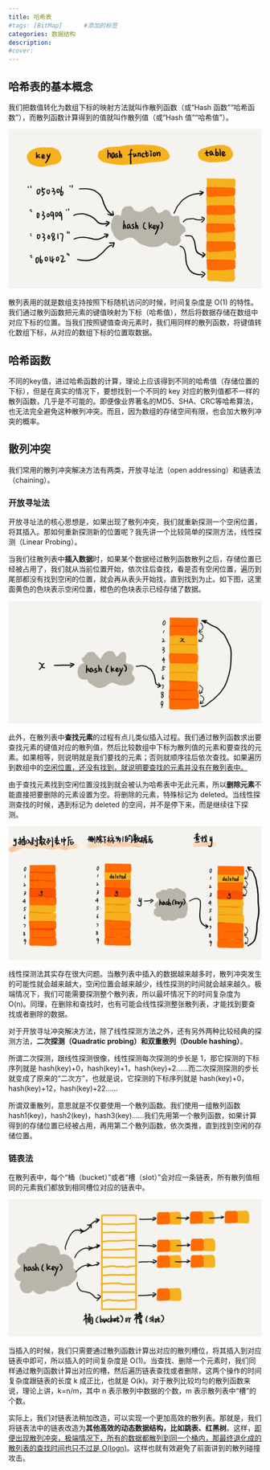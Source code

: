 ```yaml
---
title: 哈希表
#tags: [BitMap]      #添加的标签
categories: 数据结构
description: 
#cover: 
---
```




## 哈希表的基本概念

我们把数值转化为数组下标的映射方法就叫作散列函数（或“Hash 函数”“哈希函数”），而散列函数计算得到的值就叫作散列值（或“Hash 值”“哈希值”）。

![哈希表](https://raw.githubusercontent.com/OverCookkk/PicBed/master/blogImg/%E5%93%88%E5%B8%8C%E8%A1%A8.png)

散列表用的就是数组支持按照下标随机访问的时候，时间复杂度是 O(1) 的特性。我们通过散列函数把元素的键值映射为下标（哈希值），然后将数据存储在数组中对应下标的位置。当我们按照键值查询元素时，我们用同样的散列函数，将键值转化数组下标，从对应的数组下标的位置取数据。



## 哈希函数

不同的key值，进过哈希函数的计算，理论上应该得到不同的哈希值（存储位置的下标），但是在真实的情况下，要想找到一个不同的 key 对应的散列值都不一样的散列函数，几乎是不可能的。即便像业界著名的MD5、SHA、CRC等哈希算法，也无法完全避免这种散列冲突。而且，因为数组的存储空间有限，也会加大散列冲突的概率。



## 散列冲突

我们常用的散列冲突解决方法有两类，开放寻址法（open addressing）和链表法（chaining）。

### 开放寻址法

开放寻址法的核心思想是，如果出现了散列冲突，我们就重新探测一个空闲位置，将其插入。那如何重新探测新的位置呢？我先讲一个比较简单的探测方法，线性探测（Linear Probing）。

当我们往散列表中**插入数据**时，如果某个数据经过散列函数散列之后，存储位置已经被占用了，我们就从当前位置开始，依次往后查找，看是否有空闲位置，遍历到尾部都没有找到空闲的位置，就会再从表头开始找，直到找到为止。如下图，这里面黄色的色块表示空闲位置，橙色的色块表示已经存储了数据。

![哈希函数-线性探测法](https://raw.githubusercontent.com/OverCookkk/PicBed/master/blogImg/%E5%93%88%E5%B8%8C%E5%87%BD%E6%95%B0-%E7%BA%BF%E6%80%A7%E6%8E%A2%E6%B5%8B%E6%B3%95.png)

此外，在散列表中**查找元素**的过程有点儿类似插入过程。我们通过散列函数求出要查找元素的键值对应的散列值，然后比较数组中下标为散列值的元素和要查找的元素。如果相等，则说明就是我们要找的元素；否则就顺序往后依次查找。如果遍历到数组中的<u>空闲位置，还没有找到，就说明要查找的元素并没有在散列表中。</u>

由于查找元素找到空闲位置没找到就会被认为哈希表中无此元素，所以**删除元素**不能直接把要删除的元素设置为空。将删除的元素，特殊标记为 deleted。当线性探测查找的时候，遇到标记为 deleted 的空间，并不是停下来，而是继续往下探测。

![哈希表-线性探测法-删除元素](https://raw.githubusercontent.com/OverCookkk/PicBed/master/blogImg/%E5%93%88%E5%B8%8C%E8%A1%A8-%E7%BA%BF%E6%80%A7%E6%8E%A2%E6%B5%8B%E6%B3%95-%E5%88%A0%E9%99%A4%E5%85%83%E7%B4%A0.png)

线性探测法其实存在很大问题。当散列表中插入的数据越来越多时，散列冲突发生的可能性就会越来越大，空闲位置会越来越少，线性探测的时间就会越来越久。极端情况下，我们可能需要探测整个散列表，所以最坏情况下的时间复杂度为 O(n)。同理，在删除和查找时，也有可能会线性探测整张散列表，才能找到要查找或者删除的数据。

对于开放寻址冲突解决方法，除了线性探测方法之外，还有另外两种比较经典的探测方法，**二次探测（Quadratic probing）**和**双重散列（Double hashing）**。

所谓二次探测，跟线性探测很像，线性探测每次探测的步长是 1，那它探测的下标序列就是 hash(key)+0，hash(key)+1，hash(key)+2……而二次探测探测的步长就变成了原来的“二次方”，也就是说，它探测的下标序列就是 hash(key)+0，hash(key)+12，hash(key)+22……

所谓双重散列，意思就是不仅要使用一个散列函数。我们使用一组散列函数 hash1(key)，hash2(key)，hash3(key)……我们先用第一个散列函数，如果计算得到的存储位置已经被占用，再用第二个散列函数，依次类推，直到找到空闲的存储位置。



### 链表法

在散列表中，每个“桶（bucket）”或者“槽（slot）”会对应一条链表，所有散列值相同的元素我们都放到相同槽位对应的链表中。

![哈希表-链表法](https://raw.githubusercontent.com/OverCookkk/PicBed/master/blogImg/%E5%93%88%E5%B8%8C%E8%A1%A8-%E9%93%BE%E8%A1%A8%E6%B3%95.png)

当插入的时候，我们只需要通过散列函数计算出对应的散列槽位，将其插入到对应链表中即可，所以插入的时间复杂度是 O(1)。当查找、删除一个元素时，我们同样通过散列函数计算出对应的槽，然后遍历链表查找或者删除，这两个操作的时间复杂度跟链表的长度 k 成正比，也就是 O(k)。对于散列比较均匀的散列函数来说，理论上讲，k=n/m，其中 n 表示散列中数据的个数，m 表示散列表中“槽”的个数。

实际上，我们对链表法稍加改造，可以实现一个更加高效的散列表。那就是，我们将链表法中的链表改造为**其他高效的动态数据结构，比如跳表、红黑树**。这样，<u>即便出现散列冲突，极端情况下，所有的数据都散列到同一个桶内，那最终退化成的散列表的查找时间也只不过是 O(logn)</u>。这样也就有效避免了前面讲到的散列碰撞攻击。

